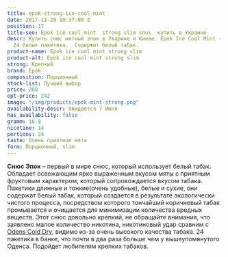 ```yaml
---
title: epok-strong-ice-cool-mint
date: 2017-11-20 10:37:00 Z
position: 17
title-seo: Epok ice cool mint  strong slim snus  купить в Украине
descr: Купить снюс мятный эпок в Укарине и Киеве. Epok Ice Cool Mint - очень крепкий,
  24 белых пакетика.  Содержит белый табак.
product-name: Epok ice cool mint strong slim
product-alt: Epok ice cool mint strong slim
strong: Крепкий
brand: Epok
composition: Порционный
stock-list: Лучший выбор
price: 260
opt-price: 242
image: "/img/products/epok-mint-strong.png"
availability-descr: Ожидается 7 Июня
has_availability: false
gramm: 16.8
nicotine: 14
portions: 24
taste: Очень приятная мята
form: Порционный, slim
---
```


**Снюс Эпок** – первый в мире снюс, который использует белый табак.
Обладает освежающим ярко выраженным вкусом мяты с приятным фруктовым характером, который сопровождается вкусом табака.
Пакетики длинные и тонкие(очень удобные), белые и сухие, они содержат белый табак, который создается в результате экологически чистого процесса, посредством которого тончайший коричневый табак промывается и очищается для минимизации количества вредных веществ.
Этот снюс довольно крепкий, не обращайте внимания, что заявлено малое количество никотина, никотиновый удар сравним с [Odens Cold Dry](/odens-cold-dry), видимо из-за очень высокого качества табака.
24 пакетика в банке, что почти в два раза больше чем у вышеупомянутого Оденса.
Подойдет любителям крепких табаков.
